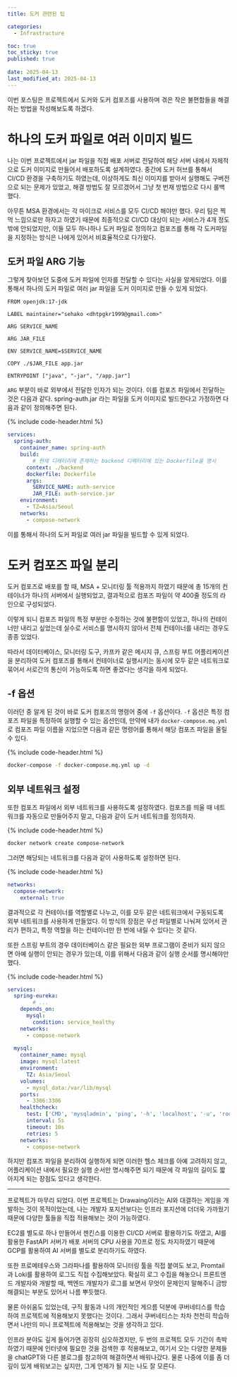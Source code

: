 ```yaml
---
title: 도커 관련된 팁

categories:
  - Infrastructure

toc: true
toc_sticky: true
published: true
 
date: 2025-04-13
last_modified_at: 2025-04-13
---
```


이번 포스팅은 프로젝트에서 도커와 도커 컴포즈를 사용하며 겪은 작은 불편함들을 해결하는 방법을 작성해보도록 하겠다.

# 하나의 도커 파일로 여러 이미지 빌드

나는 이번 프로젝트에서 jar 파일을 직접 배포 서버로 전달하여 해당 서버 내에서 자체적으로 도커 이미지로 만들어서 배포하도록 설계하였다. 중간에 도커 허브를 통해서 CI/CD 환경을 구축하기도 하였는데, 이상하게도 최신 이미지를 받아서 실행해도 구버전으로 되는 문제가 있었고, 해결 방법도 잘 모르겠어서 그냥 첫 번재 방법으로 다시 롤백했다.

아무튼  MSA 환경에서는 각 마이크로 서비스를 모두 CI/CD 해야만 했다. 우리 팀은 찍먹 느낌으로만 하자고 하였기 때문에 최종적으로 CI/CD 대상이 되는 서비스가 4개 정도밖에 안되었지만, 이들 모두 하나하나 도커 파일로 정의하고 컴포즈를 통해 각 도커파일을 지정하는 방식은 나에게 있어서 비효율적으로 다가왔다.

## 도커 파일 ARG 기능

그렇게 찾아보던 도중에 도커 파일에 인자를 전달할 수 있다는 사실을 알게되었다. 이를 통해서 하나의 도커 파일로 여러 jar 파일을 도커 이미지로 만들 수 있게 되었다.

```docker
FROM openjdk:17-jdk

LABEL maintainer="sehako <dhtpgkr1999@gmail.com>"

ARG SERVICE_NAME

ARG JAR_FILE

ENV SERVICE_NAME=$SERVICE_NAME

COPY ./$JAR_FILE app.jar

ENTRYPOINT ["java", "-jar", "/app.jar"]
```

`ARG` 부분이 바로 외부에서 전달한 인자가 되는 것이다. 이를 컴포즈 파일에서 전달하는 것은 다음과 같다. spring-auth.jar 라는 파일을 도커 이미지로 빌드한다고 가정하면 다음과 같이 정의해주면 된다.

{% include code-header.html %}
```yaml
services:
  spring-auth:
    container_name: spring-auth
    build:
	    # 현재 디레터리에 존재하는 backend 디렉터리에 있는 Dockerfile을 명시
      context: ./backend
      dockerfile: Dockerfile
      args:
        SERVICE_NAME: auth-service
        JAR_FILE: auth-service.jar
    environment:
      - TZ=Asia/Seoul
    networks:
      - compose-network
```

이를 통해서 하나의 도커 파일로 여러 jar 파일을 빌드할 수 있게 되었다.

# 도커 컴포즈 파일 분리

도커 컴포즈로 배포를 할 때, MSA + 모니터링 툴 적용까지 하였기 때문에 총 15개의 컨테이너가 하나의 서버에서 실행되었고, 결과적으로 컴포즈 파일이 약 400줄 정도의 라인으로 구성되었다.

이렇게 되니 컴포즈 파일의 특정 부분만 수정하는 것에 불편함이 있었고, 하나의 컨테이너만 내리고 싶었는데 실수로 서비스를 명시하지 않아서 전체 컨테이너를 내리는 경우도 종종 있었다. 

따라서 데이터베이스, 모니터링 도구, 카프카 같은 메시지 큐, 스프링 부트 어플리케이션을 분리하여 도커 컴포즈를 통해서 컨테이너로 실행시키는 동시에 모두 같은 네트워크로 묶어서 서로간의 통신이 가능하도록 하면 좋겠다는 생각을 하게 되었다.

## -f 옵션

이러던 중 알게 된 것이 바로 도커 컴포즈의 명령어 중에 `-f` 옵션이다. `-f` 옵션은 특정 컴포즈 파일을 특정하여 실행할 수 있는 옵션인데, 만약에 내가 `docker-compose.mq.yml`로 컴포즈 파일 이름을 지었으면 다음과 같은 명령어를 통해서 해당 컴포즈 파일을 올릴 수 있다.

{% include code-header.html %}
```bash
docker-compose -f docker-compose.mq.yml up -d
```

## 외부 네트워크 설정

또한 컴포즈 파일에서 외부 네트워크를 사용하도록 설정하였다. 컴포즈를 띄울 때 네트워크를 자동으로 만들어주지 말고, 다음과 같이 도커 네트워크를 정의하자.

{% include code-header.html %}
```bash
docker network create compose-network
```

그러면 해당되는 네트워크를 다음과 같이 사용하도록 설정하면 된다.

{% include code-header.html %}
```yaml
networks:
  compose-network:
    external: true
```

결과적으로 각 컨테이너를 역할별로 나누고, 이를 모두 같은 네트워크에서 구동되도록 외부 네트워크를 사용하게 만들었다. 이 방식의 장점은 우선 파일별로 나눠져 있어서 관리가 편하고, 특정 역할을 하는 컨테이너만 한 번에 내릴 수 있다는 것 같다. 

또한 스프링 부트의 경우 데이터베이스 같은 필요한 외부 프로그램이 준비가 되지 않으면 아예 실행이 안되는 경우가 있는데, 이를 위해서 다음과 같이 실행 순서를 명시해야만 했다.

{% include code-header.html %}
```yaml
services:
  spring-eureka:
		# ...
    depends_on:
      mysql:
        condition: service_healthy
    networks:
      - compose-network  
  
  mysql:
    container_name: mysql
    image: mysql:latest
    environment:
      TZ: Asia/Seoul
    volumes:
      - mysql_data:/var/lib/mysql
    ports:
      - 3306:3306
    healthcheck:
      test: ['CMD', 'mysqladmin', 'ping', '-h', 'localhost', '-u', 'root', '-proot']
      interval: 5s
      timeout: 10s
      retries: 5
    networks:
      - compose-network
```

하지만 컴포즈 파일을 분리하여 실행하게 되면 이러한 헬스 체크를 아예 고려하지 않고, 어플리케이션 내에서 필요한 실행 순서만 명시해주면 되기 때문에 각 파일의 길이도 짧아지게 되는 장점도 있다고 생각한다.

---

프로젝트가 마무리 되었다. 이번 프로젝트는 Drawaing이라는 AI와 대결하는 게임을 개발하는 것이 목적이었는데, 나는 개발자 포지션보다는 인프라 포지션에 더더욱 가까웠기 때문에 다양한 툴들을 직접 적용해보는 것이 가능하였다. 

EC2를 별도로 하나 만들어서 젠킨스를 이용한 CI/CD 서버로 활용하기도 하였고, AI를 활용한 FastAPI 서버가 배포 서버의 CPU 사용을 70프로 정도 차지하였기 때문에 GCP를 활용하여 AI 서버를 별도로 분리하기도 하였다. 

또한 프로메테우스와 그라파나를 활용하여 모니터링 툴을 직접 붙여도 보고, Promtail과 Loki를 활용하여 로그도 직접 수집해보았다. 확실히 로그 수집을 해놓으니 프론트엔드 개발자와 개발할 때, 백엔드 개발자가 로그를 보면서 무엇이 문제인지 말해주니 금방 해결되는 부분도 있어서 나름 뿌듯했다.

물론 아쉬움도 있었는데, 구직 활동과 나의 개인적인 게으름 덕분에 쿠버네티스를 학습하여 프로젝트에 적용해보지 못했다는 것이다. 그래서 쿠버네티스는 차차 천천히 학습하면서 나만의 미니 프로젝트에 적용해보는 것을 생각하고 있다.

인프라 분야도 깊게 들어가면 굉장히 심오하겠지만, 두 번의 프로젝트 모두 기간이 촉박하였기 때문에 인터넷에 필요한 것을 검색한 후 적용해보고, 여기서 오는 다양한 문제들을 chatGPT와 다른 블로그를 참고하여 해결하면서 배워나갔다. 물론 나중에 이를 좀 더 깊이 있게 배워보고는 싶지만, 그게 언제가 될 지는 나도 잘 모른다.